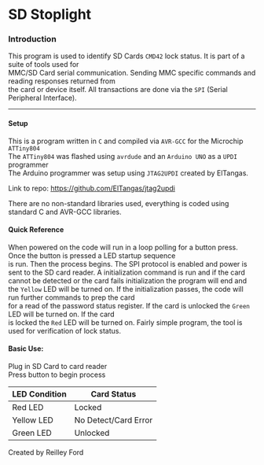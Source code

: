 # SD Stoplight #

### Introduction ###
This program is used to identify SD Cards `CMD42` lock status. It is part of a suite of tools used for  
MMC/SD Card serial communication. Sending MMC specific commands and reading responses returned from  
the card or device itself. All transactions are done via the `SPI` (Serial Peripheral Interface).   

- - - -

#### Setup ####
This is a program written in `C` and compiled via `AVR-GCC` for the Microchip `ATTiny804`  
The `ATTiny804` was flashed using `avrdude` and an `Arduino UNO` as a `UPDI` programmer  
The Arduino programmer was setup using `JTAG2UPDI` created by ElTangas.  

Link to repo: https://github.com/ElTangas/jtag2updi  

There are no non-standard libraries used, everything is coded using standard C and AVR-GCC libraries. 


#### Quick Reference ####
When powered on the code will run in a loop polling for a button press. Once the button is pressed a LED startup sequence  
is run. Then the process begins. The SPI protocol is enabled and power is sent to the SD card reader. A initialization 
command is run and if the card cannot be detected or the card fails initialization the program will end and  
the `Yellow` LED will be turned on. If the initialization passes, the code will run further commands to prep the card   
for a read of the password status register. If the card is unlocked the `Green` LED will be turned on. If the card  
is locked the `Red` LED will be turned on. Fairly simple program, the tool is used for verification of lock status.  
  
  
#### Basic Use: ####
Plug in SD Card to card reader  
Press button to begin process 

LED Condition | Card Status
--------------|------------
Red LED       | Locked
Yellow LED    | No Detect/Card Error
Green LED     | Unlocked




Created by Reilley Ford
